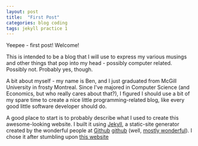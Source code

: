 ```yaml
---
layout: post
title:  "First Post"
categories: blog coding
tags: jekyll practice 1
---
```


Yeepee - first post! Welcome!

This is intended to be a blog that I will use to express my various musings and other things that pop into my head - possibly computer related. Possibly not. Probably yes, though.

A bit about myself - my name is Ben, and I just graduated from McGill University in frosty Montreal. Since I've majored in Computer Science (and Economics, but who really cares about that?), I figured I should use a bit of my spare time to create a nice little programming-related blog, like every good little software developer should do.

A good place to start is to probably describe what I used to create this awesome-looking website. I built it using [Jekyll][jekyll], a static-site generator created by the wonderful people at [Github] [github] (well, [mostly wonderful][github_trouble]). I chose it after stumbling upon [this website][top_static_gen]

[jekyll]:    http://jekyllrb.com
[github]:    http://jekyllrb.com
[github_trouble]:    http://techcrunch.com/2014/03/15/julie-ann-horvath-describes-sexism-and-intimidation-behind-her-github-exit/
[top_static_gen]:     http://www.staticgen.com/